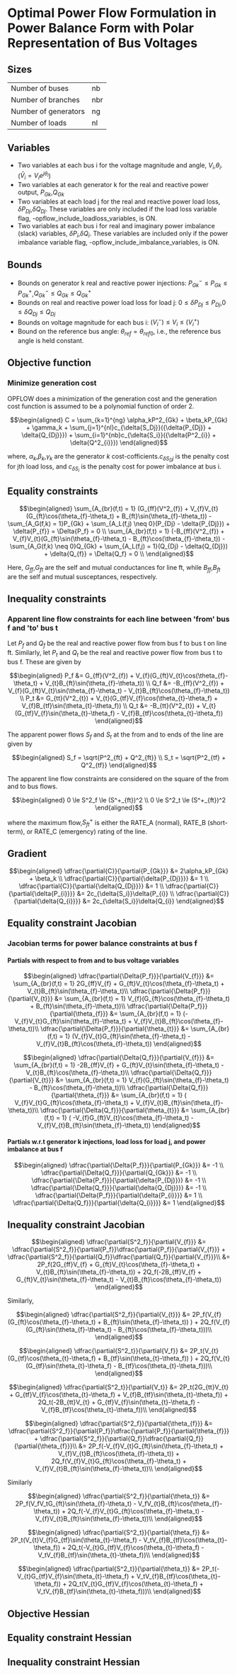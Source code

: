 # Optimal Power Flow Formulation in Power Balance Form with Polar Representation of Bus Voltages

## Sizes

<table>
<tr>
<td>Number of buses</td> <td>nb</td>
</tr>
<tr>
<td>Number of branches</td> <td>nbr</td>
</tr>
<tr>
<td>Number of generators</td> <td>ng</td>
</tr>
<tr>
<td>Number of loads</td> <td>nl</td>
</tr>
</table>

## Variables

- Two variables at each bus i for the voltage magnitude and angle, $`V_{i}`$,$`\theta_{i}`$. ($`\bar{V}_{i} = V_{i}e^{j\theta_{i}}`$)
- Two variables at each generator k for the real and reactive power output, $`P_{Gk}`$,$`Q_{Gk}`$
- Two variables at each load j for the real and reactive power load loss, $`\delta{P_{Dj}}`$,$`\delta{Q_{Dj}}`$. These variables are only included 
if the load loss variable flag, -opflow_include_loadloss_variables, is ON.
- Two variables at each bus i for real and imaginary power imbalance (slack) variables, $`\delta{P_{i}}`$,$`\delta{Q_{i}}`$. These variables are included
only if the power imbalance variable flag, -opflow_include_imbalance_variables, is ON.

## Bounds

- Bounds on generator k real and reactive power injections: $`P_{Gk}^- \le P_{Gk} \le P_{Gk}^+`$,$`Q_{Gk}^- \le Q_{Gk} \le Q_{Gk}^+`$
- Bounds on real and reactive power load loss for load j: $`0 \le \delta{P_{Dj}} \le P_{Dj}`$,$`0 \le \delta{Q_{Dj}} \le Q_{Dj}`$
- Bounds on voltage magnitude for each bus i: $`(V^-_i) \le V_{i}  \le (V^+_i)`$
- Bound  on the reference bus angle: $`\theta_{ref} = \theta_{ref0}`$, i.e., the reference bus angle is held constant.

## Objective function

### Minimize generation cost
OPFLOW does a minimization of the generation cost and the generation cost function is assumed to be a polynomial function of order 2.
```math
\begin{aligned}
C = \sum_{k=1}^{ng} \alpha_kP^2_{Gk} + \beta_kP_{Gk} + \gamma_k + \sum_{j=1}^{nl}c_{\delta{S_Dj}}({\delta{P_{Dj}} + \delta{Q_{Dj}}}) 
+ \sum_{i=1}^{nb}c_{\delta{S_i}}({\delta{P^2_{i}} + \delta{Q^2_{i}}})
\end{aligned}
```
where, $`\alpha_k`$,$`\beta_k`$,$`\gamma_k`$ are the generator $`k`$ cost-cofficients.$`c_{\delta{S_Dj}}`$ is the penalty cost for jth load loss, 
and $`c_{\delta{S_i}}`$ is the penalty cost for power imbalance at bus i.

## Equality constraints

```math
\begin{aligned}
\sum_{A_{br}(f,t) = 1} (G_{ff}(V^2_{f}) + V_{f}V_{t}(G_{ft}\cos(\theta_{f}-\theta_t) + B_{ft}\sin(\theta_{f}-\theta_t))
- \sum_{A_G(f,k) = 1}P_{Gk} + \sum_{A_L(f,j) \neq 0}(P_{Dj} - \delta{P_{Dj}}) + \delta{P_{f}} = \Delta{P_f} = 0 \\
\sum_{A_{br}(f,t) = 1} (-B_{ff}(V^2_{f}) + V_{f}V_{t}(G_{ft}\sin(\theta_{f}-\theta_t) - B_{ft}\cos(\theta_{f}-\theta_t))
    - \sum_{A_G(f,k) \neq 0}Q_{Gk} + \sum_{A_L(f,j) = 1}(Q_{Dj} - \delta{Q_{Dj}}) + \delta{Q_{f}} = \Delta{Q_f} = 0 \\
\end{aligned}
```
Here, $`G_{ff}`$,$`G_{ft}`$ are the self and mutual conductances for line ft, while $`B_{ff}`$,$`B_{ft}`$ are the
self and mutual susceptances, respectively.

## Inequality constraints

### Apparent line flow constraints for each line between 'from' bus f and 'to' bus t
Let $`P_{f}`$ and $`Q_{f}`$ be the real and reactive power flow from bus f to bus t on line ft. 
Similarly, let $`P_{t}`$ and $`Q_{t}`$ be the real and reactive power flow from bus t to bus f.
These are given by
```math
\begin{aligned}
  P_f &=  G_{ff}(V^2_{f}) + V_{f}(G_{ft}V_{t}\cos(\theta_{f}-\theta_t) + V_{t}B_{ft}\sin(\theta_{f}-\theta_t)) \\
  Q_f &= -B_{ff}(V^2_{f}) + V_{f}(G_{ft}V_{t}\sin(\theta_{f}-\theta_t) - V_{t}B_{ft}\cos(\theta_{f}-\theta_t)) \\
  P_t &=  G_{tt}(V^2_{t}) + V_{t}(G_{tf}V_{f}\cos(\theta_{t}-\theta_f) + V_{f}B_{tf}\sin(\theta_{t}-\theta_f))  \\
  Q_t &= -B_{tt}(V^2_{t}) + V_{t}(G_{tf}V_{f}\sin(\theta_{t}-\theta_f) - V_{f}B_{tf}\cos(\theta_{t}-\theta_f))
\end{aligned}
```
The apparent power flows $`S_{f}`$ and $`S_{t}`$ at the from and to ends of the line are given by
```math
\begin{aligned}
S_f = \sqrt{P^2_{ft} + Q^2_{ft}} \\
S_t = \sqrt{P^2_{tf} + Q^2_{tf}}
\end{aligned}
```
The apparent line flow constraints are considered on the square of the from and to bus flows.
```math
\begin{aligned}
0 \le S^2_f \le (S^+_{ft})^2 \\
0 \le S^2_t \le (S^+_{ft})^2
\end{aligned}
```
where the maximum flow,$`S^+_{ft}`$ is either the RATE_A (normal), RATE_B (short-term), or RATE_C (emergency) rating of the line.

## Gradient

```math
\begin{aligned}
\dfrac{\partial{C}}{\partial{P_{Gk}}} &= 2\alpha_kP_{Gk} + \beta_k \\
\dfrac{\partial{C}}{\partial{\delta{P_{Dj}}}} &= 1 \\
\dfrac{\partial{C}}{\partial{\delta{Q_{Dj}}}} &= 1 \\
\dfrac{\partial{C}}{\partial{\delta{P_{i}}}} &= 2c_{\delta{S_i}}\delta{P_{i}} \\
\dfrac{\partial{C}}{\partial{\delta{Q_{i}}}} &= 2c_{\delta{S_i}}\delta{Q_{i}}
\end{aligned}
```

## Equality constraint Jacobian

### Jacobian terms for power balance constraints at bus f

#### Partials with respect to from and to bus voltage variables

```math
\begin{aligned}
\dfrac{\partial{\Delta{P_f}}}{\partial{V_{f}}} &= \sum_{A_{br}(f,t) = 1} 2G_{ff}V_{f} + G_{ft}V_{t}\cos(\theta_{f}-\theta_t) + V_{t}B_{ft}\sin(\theta_{f}-\theta_t)\\
\dfrac{\partial{\Delta{P_f}}}{\partial{V_{t}}} &= \sum_{A_{br}(f,t) = 1} V_{f}(G_{ft}\cos(\theta_{f}-\theta_t) + B_{ft}\sin(\theta_{f}-\theta_t))\\
\dfrac{\partial{\Delta{P_f}}}{\partial{\theta_{f}}} &= \sum_{A_{br}(f,t) = 1} (-V_{f}V_{t}G_{ft}\sin(\theta_{f}-\theta_t) + V_{f}V_{t}B_{ft}\cos(\theta_{f}-\theta_t))\\
\dfrac{\partial{\Delta{P_f}}}{\partial{\theta_{t}}} &= \sum_{A_{br}(f,t) = 1} (V_{f}V_{t}G_{ft}\sin(\theta_{f}-\theta_t) - V_{f}V_{t}B_{ft}\cos(\theta_{f}-\theta_t))
\end{aligned}
```
```math
\begin{aligned}
\dfrac{\partial{\Delta{Q_f}}}{\partial{V_{f}}} &= \sum_{A_{br}(f,t) = 1} -2B_{ff}V_{f} + G_{ft}V_{t}\sin(\theta_{f}-\theta_t) - V_{t}B_{ft}\cos(\theta_{f}-\theta_t)\\
\dfrac{\partial{\Delta{Q_f}}}{\partial{V_{t}}} &= \sum_{A_{br}(f,t) = 1} V_{f}(G_{ft}\sin(\theta_{f}-\theta_t) - B_{ft}\cos(\theta_{f}-\theta_t))\\
\dfrac{\partial{\Delta{Q_f}}}{\partial{\theta_{f}}} &= \sum_{A_{br}(f,t) = 1} ( V_{f}V_{t}G_{ft}\cos(\theta_{f}-\theta_t) + V_{f}V_{t}B_{ft}\sin(\theta_{f}-\theta_t))\\
\dfrac{\partial{\Delta{Q_f}}}{\partial{\theta_{t}}} &= \sum_{A_{br}(f,t) = 1} ( -V_{f}G_{ft}V_{t}\cos(\theta_{f}-\theta_t) - V_{f}V_{t}B_{ft}\sin(\theta_{f}-\theta_t))

\end{aligned}
```
#### Partials w.r.t generator k injections, load loss for load j, and power imbalance at bus f

```math
\begin{aligned}
\dfrac{\partial{\Delta{P_f}}}{\partial{P_{Gk}}} &= -1 \\
\dfrac{\partial{\Delta{Q_f}}}{\partial{Q_{Gk}}} &= -1 \\
\dfrac{\partial{\Delta{P_f}}}{\partial{\delta{P_{Dj}}}} &= -1 \\
\dfrac{\partial{\Delta{Q_f}}}{\partial{\delta{Q_{Dj}}}} &= -1 \\
\dfrac{\partial{\Delta{P_f}}}{\partial{\delta{P_{i}}}} &= 1 \\
\dfrac{\partial{\Delta{Q_f}}}{\partial{\delta{Q_{i}}}} &= 1
\end{aligned}
```


## Inequality constraint Jacobian

```math
\begin{aligned}
\dfrac{\partial{S^2_f}}{\partial{V_{f}}} &= \dfrac{\partial{S^2_f}}{\partial{P_f}}\dfrac{\partial{P_f}}{\partial{V_{f}}} 
                                           + \dfrac{\partial{S^2_f}}{\partial{Q_f}}\dfrac{\partial{Q_f}}{\partial{V_{f}}}\\
                                          &= 2P_f(2G_{ff}V_{f} + G_{ft}V_{t}\cos(\theta_{f}-\theta_t) + V_{t}B_{ft}\sin(\theta_{f}-\theta_t)) 
                                          + 2Q_f(-2B_{ff}V_{f} + G_{ft}V_{t}\sin(\theta_{f}-\theta_t) - V_{t}B_{ft}\cos(\theta_{f}-\theta_t))
\end{aligned}
```
Similarly,
```math
\begin{aligned}
\dfrac{\partial{S^2_f}}{\partial{V_{t}}} &= 2P_f(V_{f}(G_{ft}\cos(\theta_{f}-\theta_t) + B_{ft}\sin(\theta_{f}-\theta_t)) ) 
                                                + 2Q_f(V_{f}(G_{ft}\sin(\theta_{f}-\theta_t) - B_{ft}\cos(\theta_{f}-\theta_t)))\\
\end{aligned}
```
```math
\begin{aligned}
\dfrac{\partial{S^2_t}}{\partial{V_f}} &= 2P_t(V_{t}(G_{tf}\cos(\theta_{t}-\theta_f) + B_{tf}\sin(\theta_{t}-\theta_f)) ) 
                                                + 2Q_f(V_{t}(G_{tf}\sin(\theta_{t}-\theta_f) - B_{tf}\cos(\theta_{t}-\theta_f)))\\
\end{aligned}
```
```math
\begin{aligned}
\dfrac{\partial{S^2_t}}{\partial{V_t}} &= 2P_t(2G_{tt}V_{t} + G_{tf}V_{f}\cos(\theta_{t}-\theta_f) + V_{f}B_{tf}\sin(\theta_{t}-\theta_f)) 
                                                + 2Q_t(-2B_{tt}V_{t} + G_{tf}V_{f}\sin(\theta_{t}-\theta_f) - V_{f}B_{tf}\cos(\theta_{t}-\theta_f))\\
\end{aligned}
```
```math
\begin{aligned}
\dfrac{\partial{S^2_f}}{\partial{\theta_{f}}} &= \dfrac{\partial{S^2_f}}{\partial{P_f}}\dfrac{\partial{P_f}}{\partial{\theta_{f}}} 
                                           + \dfrac{\partial{S^2_f}}{\partial{Q_f}}\dfrac{\partial{Q_f}}{\partial{\theta_{f}}}\\
                                          &= 2P_f(-V_{f}V_{t}G_{ft}\sin(\theta_{f}-\theta_t) + V_{f}V_{t}B_{ft}\cos(\theta_{f}-\theta_t)) 
                                          + 2Q_f(V_{f}V_{t}G_{ft}\cos(\theta_{f}-\theta_t) + V_{f}V_{t}B_{ft}\sin(\theta_{f}-\theta_t))\\
\end{aligned}
```
Similarly
```math
\begin{aligned}
\dfrac{\partial{S^2_f}}{\partial{\theta_t}} &= 2P_f(V_fV_tG_{ft}\sin(\theta_{f}-\theta_t) - V_fV_{t}B_{ft}\cos(\theta_{f}-\theta_t))
                                                 + 2Q_f(-V_{f}V_{t}G_{ft}\cos(\theta_{f}-\theta_t) - V_{f}V_{t}B_{ft}\sin(\theta_{f}-\theta_t))\\
\end{aligned}
```
```math
\begin{aligned}
\dfrac{\partial{S^2_t}}{\partial{\theta_f}} &= 2P_t(V_{t}V_{f}G_{tf}\sin(\theta_{t}-\theta_f) - V_tV_{f}B_{tf}\cos(\theta_{t}-\theta_f))
                                                 + 2Q_t(-V_{t}G_{tf}V_{f}\cos(\theta_{t}-\theta_f) - V_tV_{f}B_{tf}\sin(\theta_{t}-\theta_f))\\
\end{aligned}
```
```math
\begin{aligned}
\dfrac{\partial{S^2_t}}{\partial{\theta_t}} &= 2P_t(-V_{t}G_{tf}V_{f}\sin(\theta_{t}-\theta_f) + V_tV_{f}B_{tf}\cos(\theta_{t}-\theta_f))
                                                 + 2Q_t(V_{t}G_{tf}V_{f}\cos(\theta_{t}-\theta_f) + V_tV_{f}B_{tf}\sin(\theta_{t}-\theta_f)))\\
\end{aligned}
```
## Objective Hessian
## Equality constraint Hessian
## Inequality constraint Hessian